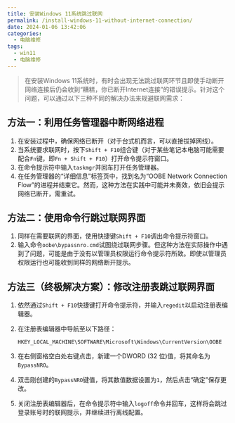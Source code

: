 ```yaml
---
title: 安装Windows 11系统跳过联网
permalink: /install-windows-11-without-internet-connection/
date: 2024-01-06 13:42:06
categories: 
  - 电脑维修
tags: 
  - win11
  - 电脑维修
---
```


> 在安装Windows 11系统时，有时会出现无法跳过联网环节且即使手动断开网络连接后仍会收到“糟糕，你已断开Internet连接”的错误提示。针对这个问题，可以通过以下三种不同的解决办法来规避联网需求：

## 方法一：利用任务管理器中断网络进程

<!--more-->
1. 在安装过程中，确保网络已断开（对于台式机而言，可以直接拔掉网线）。
2. 当系统要求联网时，按下`Shift + F10`组合键（对于某些笔记本电脑可能需要配合`Fn`键，即`Fn + Shift + F10`）打开命令提示符窗口。
3. 在命令提示符中输入`taskmgr`并回车打开任务管理器。
4. 在任务管理器的“详细信息”标签页中，找到名为“OOBE Network Connection Flow”的进程并结束它。然而，这种方法在实践中可能并未奏效，依旧会提示网络已断开，需重试。

## 方法二：使用命令行跳过联网界面

1. 同样在需要联网的界面，使用快捷键`Shift + F10`调出命令提示符窗口。
2. 输入命令`oobe\bypassnro.cmd`试图绕过联网步骤。但这种方法在实际操作中遇到了问题，可能是由于没有以管理员权限运行命令提示符所致。即使以管理员权限运行也可能收到同样的网络断开提示。

## 方法三（终极解决方案）：修改注册表跳过联网界面

1. 依然通过`Shift + F10`快捷键打开命令提示符，并输入`regedit`以启动注册表编辑器。
2. 在注册表编辑器中导航至以下路径：

    ```
    HKEY_LOCAL_MACHINE\SOFTWARE\Microsoft\Windows\CurrentVersion\OOBE
    ```

3. 在右侧窗格空白处右键点击，新建一个DWORD (32 位)值，将其命名为`BypassNRO`。
4. 双击刚创建的`BypassNRO`键值，将其数值数据设置为`1`，然后点击“确定”保存更改。
5. 关闭注册表编辑器后，在命令提示符中输入`logoff`命令并回车，这样将会跳过登录账号时的联网提示，并继续进行离线配置。
